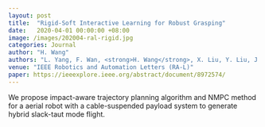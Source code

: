 ```yaml
---
layout: post
title:  "Rigid-Soft Interactive Learning for Robust Grasping"
date:   2020-04-01 00:00:00 +08:00
image: /images/202004-ral-rigid.jpg
categories: Journal
author: "H. Wang"
authors: "L. Yang, F. Wan, <strong>H. Wang</strong>, X. Liu, Y. Liu, J. Pan, and C. Song"
venue: "IEEE Robotics and Automation Letters (RA-L)"
paper: https://ieeexplore.ieee.org/abstract/document/8972574/
---
```

We propose impact-aware trajectory planning algorithm and NMPC method for a aerial robot with a cable-suspended payload system to generate hybrid slack-taut mode flight. 